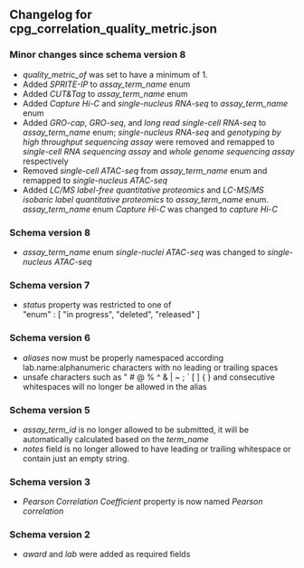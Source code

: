 ## Changelog for cpg_correlation_quality_metric.json

### Minor changes since schema version 8

* *quality_metric_of* was set to have a minimum of 1.
* Added *SPRITE-IP* to *assay_term_name* enum
* Added *CUT&Tag* to *assay_term_name* enum
* Added *Capture Hi-C* and *single-nucleus RNA-seq* to *assay_term_name* enum
* Added *GRO-cap*, *GRO-seq*, and *long read single-cell RNA-seq* to *assay_term_name* enum;  *single-nucleus RNA-seq* and *genotyping by high throughput sequencing assay* were removed and remapped to *single-cell RNA sequencing assay* and *whole genome sequencing assay* respectively
* Removed *single-cell ATAC-seq* from *assay_term_name* enum and remapped to *single-nucleus ATAC-seq*
* Added *LC/MS label-free quantitative proteomics* and *LC-MS/MS isobaric label quantitative proteomics* to *assay_term_name* enum. *assay_term_name* enum *Capture Hi-C* was changed to *capture Hi-C*

### Schema version 8

* *assay_term_name* enum *single-nuclei ATAC-seq* was changed to *single-nucleus ATAC-seq*

### Schema version 7

* *status* property was restricted to one of  
    "enum" : [
        "in progress",
        "deleted",
        "released"
    ]

### Schema version 6

* *aliases* now must be properly namespaced according lab.name:alphanumeric characters with no leading or trailing spaces
* unsafe characters such as " # @ % ^ & | ~ ; ` [ ] { } and consecutive whitespaces will no longer be allowed in the alias

### Schema version 5

* *assay_term_id* is no longer allowed to be submitted, it will be automatically calculated based on the *term_name*
* *notes* field is no longer allowed to have leading or trailing whitespace or contain just an empty string.

### Schema version 3

* *Pearson Correlation Coefficient* property is now named *Pearson correlation*

### Schema version 2

* *award* and *lab* were added as required fields
